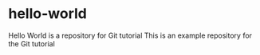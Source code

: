# hello-world
Hello World is a repository for Git tutorial
This is an example repository for the Git tutorial

